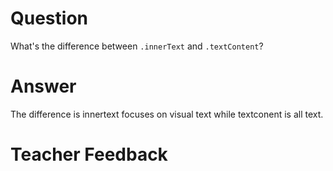 # Question
What's the difference between `.innerText` and `.textContent`?

# Answer
The difference is innertext focuses on visual text while textconent is all text.

# Teacher Feedback